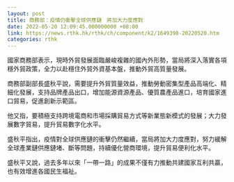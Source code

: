 ```yaml
---
layout: post
title: 商務部：疫情仍衝擊全球供應鏈　將加大力度應對
date: 2022-05-20 12:09:45.000000000 +08:00
link: https://news.rthk.hk/rthk/ch/component/k2/1649398-20220520.htm
categories: rthk
---
```


國家商務部表示，現時外貿發展面臨嚴峻複雜的國內外形勢，當局將深入落實各項穩外貿政策，全力以赴穩住外貿外資基本盤，推動外貿高質量發展。

商務部副部長盛秋平說，需要提升外貿質量效益，推動勞動密集型產品高端化、精細化發展，支持品牌產品出口，增加能源資源產品、優質農產品進口，培育國家進口貿易，促進創新示範區。

他又指，要積極支持跨境電商和市場採購貿易方式等新業態新模式的發展；大力發展數字貿易，提升貿易數字化水平。

盛秋平指出，疫情對全球供應鏈的衝擊仍然繼續，當局將加大力度應對，努力緩解全球產業鏈供應鏈堵、斷等問題，持續優化營商環境，提升貿易便利化水平。

盛秋平又說，過去多年以來「一帶一路」的成果不僅有力推動共建國家互利共贏，也有效增進各國民生福祉。
